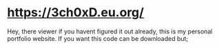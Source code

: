 # https://3ch0xD.eu.org/
Hey, there viewer if you havent figured it out already, this is my
personal portfolio website. If you want this code can be downloaded
but;
 <!--copying the entire code will be against my guidlines. -->
 <!-- Using this website template for commercial uses is also prohibited -->
 <!-- please abide by the rules -->
